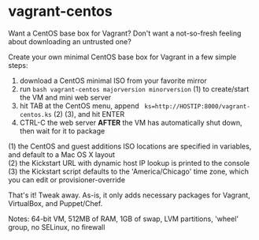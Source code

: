vagrant-centos
==============

Want a CentOS base box for Vagrant?  Don't want a not-so-fresh feeling about downloading an untrusted one?

Create your own minimal CentOS base box for Vagrant in a few simple steps:

1. download a CentOS minimal ISO from your favorite mirror
2. run `bash vagrant-centos majorversion minorversion` (1) to create/start the VM and mini web server
3. hit TAB at the CentOS menu, append ` ks=http://HOSTIP:8000/vagrant-centos.ks` (2) (3), and hit ENTER
4. CTRL-C the web server **AFTER** the VM has automatically shut down, then wait for it to package

(1) the CentOS and guest additions ISO locations are specified in variables, and default to a Mac OS X layout<br>
(2) the Kickstart URL with dynamic host IP lookup is printed to the console<br>
(3) the Kickstart script defaults to the 'America/Chicago' time zone, which you can edit or provisioner-override

That's it! Tweak away. As-is, it only adds necessary packages for Vagrant, VirtualBox, and Puppet/Chef.

Notes: 64-bit VM, 512MB of RAM, 1GB of swap, LVM partitions, 'wheel' group, no SELinux, no firewall
